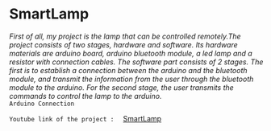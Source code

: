 # SmartLamp
*First of all, my project is the lamp that can be controlled remotely.The project consists of two stages, hardware and software. Its hardware materials are arduino board, arduino bluetooth module, a led lamp and a resistor with connection cables. The software part consists of 2 stages. The first is to establish a connection between the arduino and the bluetooth module, and transmit the information from the user through the bluetooth module to the arduino. For the second stage, the user transmits the commands to control the lamp to the arduino.* </br>
`Arduino Connection `


`Youtube link of the project :  `
[SmartLamp](https://www.youtube.com/watch?v=gd47XuaYuzU)

